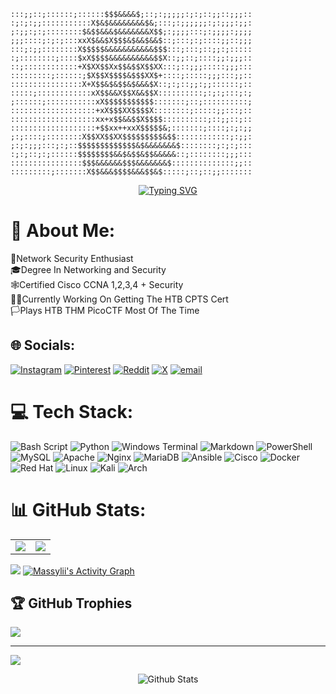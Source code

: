 ```
:::;;::;::::::;::::::$$$&&&&$;::;:;;;;;:;:;::;;::;;;::
:;:;:;;:::::::::::X$&$&&&&&&&&$&;:::;:;;;;;;:;:;;;:;;:
;:;;:;:;::::::::$&$$&&&$&&&&&&&X$$;:;;;;:::;:;;;;:;;;;
;;;::::;:;:;:::xxX$&&$X$$$&$&&$&&$::;:::;:;::::;;::;;;
:::;:;;::::::::X$$$$$&&&&&&&&&&&$$$:::;:::;::;;:;:::::
:;::::::::;::::$xX$$$$&&&&&&&&&&$$X::;;::;::::;;:;;;::
::;::::::::::::+X$XX$$Xx$$&$$X$$XX:::;::;;;:::::;;;:::
:::::::::;::::::;$X$$X$$$$&$$$XX$+::::;:::::;;;:::;;::
::::::::::::::::X+X$$&$&$$&$&&&$X::;:;::;;:;;::::::;::
:::::;::::::::::::xX$$&&X$$X&&$$X::::::::::;:;:;:::;:;
;::::::;:::::::::::xX$$$$$$$$$$$:::::::;::;::::::::::;
:::::::::::::::::::+xX$$$XX$$$$X::::::::;:::::;;:::;::
:::::::::::::::::::xx+x$$&&$$X$$$$::::::::::;::;;::;::
:::::::::::::::::::+$$xx++xxX$$$$$&;:::::::;::::;:;:;;
;:;::::;::::::::X$$XX$$XX$$$$$$$$$&$$::::::::::::;:;;:
;:;:;;;:::;:;::$$$$$$$$$$$$$&$&&&&&&&$::::::::;:;:;:::
:;:;::;:;::::::$$$$$$$$&&$&$$&$$&&&&&::;::::::::;;;:::
::::::::::::::::$$$&&&&&&$$$&&&&&&&$::::::::::::::;;::
:::::::::;:::::::X$$&&&$$$$&&&$$&$:::::;::;::;;:::::::
```
<p align="center">
  <a href="https://git.io/typing-svg">
    <img src="https://readme-typing-svg.demolab.com?font=Fira+Code&pause=1000&color=F7E10C&center=true&width=435&lines=IAM+ADDICTED+TO+PWNING;EAT+SLEEP+PWN+REPEAT" alt="Typing SVG" />
  </a>
</p>

# 💫 About Me:
🔐Network Security Enthusiast<br>🎓Degree In Networking and Security<br>🕸️Certified Cisco CCNA 1,2,3,4 + Security<br>👨‍🔬Currently Working On Getting The HTB CPTS Cert<br>🏳️Plays HTB THM PicoCTF Most Of The Time


## 🌐 Socials:
[![Instagram](https://img.shields.io/badge/Instagram-%23E4405F.svg?logo=Instagram&logoColor=white)](https://instagram.com/multirecidivist) [![Pinterest](https://img.shields.io/badge/Pinterest-%23E60023.svg?logo=Pinterest&logoColor=white)](https://pinterest.com/massylii) [![Reddit](https://img.shields.io/badge/Reddit-%23FF4500.svg?logo=Reddit&logoColor=white)](https://reddit.com/user/rexivba) [![X](https://img.shields.io/badge/X-black.svg?logo=X&logoColor=white)](https://x.com/massylii) [![email](https://img.shields.io/badge/Email-D14836?logo=gmail&logoColor=white)](mailto:massylii@protonmail.com) 

# 💻 Tech Stack:
![Bash Script](https://img.shields.io/badge/bash_script-%23121011.svg?style=for-the-badge&logo=gnu-bash&logoColor=white) ![Python](https://img.shields.io/badge/python-3670A0?style=for-the-badge&logo=python&logoColor=ffdd54) ![Windows Terminal](https://img.shields.io/badge/Windows%20Terminal-%234D4D4D.svg?style=for-the-badge&logo=windows-terminal&logoColor=white) ![Markdown](https://img.shields.io/badge/markdown-%23000000.svg?style=for-the-badge&logo=markdown&logoColor=white) ![PowerShell](https://img.shields.io/badge/PowerShell-%235391FE.svg?style=for-the-badge&logo=powershell&logoColor=white) ![MySQL](https://img.shields.io/badge/mysql-4479A1.svg?style=for-the-badge&logo=mysql&logoColor=white) ![Apache](https://img.shields.io/badge/apache-%23D42029.svg?style=for-the-badge&logo=apache&logoColor=white) ![Nginx](https://img.shields.io/badge/nginx-%23009639.svg?style=for-the-badge&logo=nginx&logoColor=white) ![MariaDB](https://img.shields.io/badge/MariaDB-003545?style=for-the-badge&logo=mariadb&logoColor=white) ![Ansible](https://img.shields.io/badge/ansible-%231A1918.svg?style=for-the-badge&logo=ansible&logoColor=white) ![Cisco](https://img.shields.io/badge/cisco-%23049fd9.svg?style=for-the-badge&logo=cisco&logoColor=black) ![Docker](https://img.shields.io/badge/docker-%230db7ed.svg?style=for-the-badge&logo=docker&logoColor=white) ![Red Hat](https://img.shields.io/badge/Red%20Hat-EE0000?style=for-the-badge&logo=redhat&logoColor=white) ![Linux](https://img.shields.io/badge/Linux-FCC624?style=for-the-badge&logo=linux&logoColor=black) ![Kali](https://img.shields.io/badge/Kali-268BEE?style=for-the-badge&logo=kalilinux&logoColor=white) ![Arch](https://img.shields.io/badge/Arch%20Linux-1793D1?logo=arch-linux&logoColor=fff&style=for-the-badge)

# 📊 GitHub Stats:

<table>
  <tr>
    <td><img src="https://github-readme-stats.vercel.app/api?username=massylii&theme=vision-friendly-dark&hide_border=true&include_all_commits=true&count_private=true" /></td>
    <td><img src="https://nirzak-streak-stats.vercel.app/?user=massylii&theme=vision-friendly-dark&hide_border=true" /></td>
  </tr>
</table>


<img src="https://github-readme-stats.vercel.app/api/top-langs/?username=massylii&theme=vision-friendly-dark&hide_border=true&include_all_commits=true&count_private=true&layout=compact" />

<a href="https://github.com/ashutosh00710/github-readme-activity-graph">
  <img alt="Massylii's Activity Graph"
       src="https://github-readme-activity-graph.vercel.app/graph/?username=massylii&bg_color=000000&color=ffffff&line=ffa700&point=ffffff&hide_border=true" />
</a>


## 🏆 GitHub Trophies
![](https://github-profile-trophy.vercel.app/?username=massylii&theme=vision-friendly-dark&no-frame=false&no-bg=false&margin-w=4)

---
[![](https://visitcount.itsvg.in/api?id=massylii&icon=0&color=0)](https://visitcount.itsvg.in)

<p align="center">
        <img src="https://raw.githubusercontent.com/massylii/svg/main/Bottom.svg" alt="Github Stats" />
</p>
